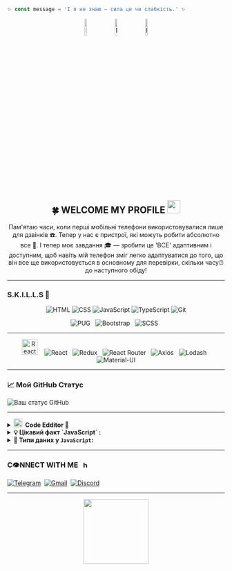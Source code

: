 






```javascript
✨ const message = 'І я не знаю — сила це чи слабкість.' ✨
```
<div align="center">
  
<!--   <img width="140" src="https://user-images.githubusercontent.com/6661165/91657958-61b4fd00-eb00-11ea-9def-dc7ef5367e34.png"  alt="GitHub Profile Trophy"/> -->
<!--  <img src="https://github.com/raghavk16/raghavk16/blob/master/connected.gif" alt="Raghav Khullar" width="350" height="200" /> -->


<!--
https://github.com/Tarikul-Islam-Anik/Animated-Fluent-Emojis/blob/master/Emojis/Smilies/Heart%20on%20Fire.png
https://github.com/Tarikul-Islam-Anik/Animated-Fluent-Emojis/blob/master/Emojis/Smilies/Love%20Letter.png
https://github.com/Tarikul-Islam-Anik/Animated-Fluent-Emojis/blob/master/Emojis/Travel%20and%20places/Cyclone.png

<img src="https://raw.githubusercontent.com/Tarikul-Islam-Anik/Animated-Fluent-Emojis/master/Emojis/Smilies/Astonished%20Face.png" width="10%" alt="It's working but you don't know how!"/>
  &nbsp;&nbsp;&nbsp;&nbsp;&nbsp;
<img src="https://raw.githubusercontent.com/Tarikul-Islam-Anik/Animated-Fluent-Emojis/master/Emojis/Smilies/Relieved%20Face.png" width="10%" alt="It's working!"/>
-->

<div align="center">
<img src="https://github.com/Tarikul-Islam-Anik/Animated-Fluent-Emojis/blob/master/Emojis/Smilies/Heart%20on%20Fire.png" width="10%" alt='hear'> 
&nbsp;&nbsp;&nbsp;
<img src="https://raw.githubusercontent.com/Tarikul-Islam-Anik/Animated-Fluent-Emojis/master/Emojis/Smilies/Beaming Face with Smiling Eyes.png" width="10%" alt="Broken system!"/>
&nbsp;&nbsp;&nbsp;
<img src="https://github.com/Tarikul-Islam-Anik/Animated-Fluent-Emojis/blob/master/Emojis/Smilies/Heart%20on%20Fire.png" width="10%" alt='hear'> 


<br>
</div>

  <h2 align="center">🍀 WELCOME MY PROFILE <img src = "https://raw.githubusercontent.com/MartinHeinz/MartinHeinz/master/wave.gif" width = 30px></h2>

Пам'ятаю часи, коли перші мобільні телефони використовувалися лише для дзвінків ☎️. Тепер у нас є пристрої, які можуть робити абсолютно все 🚀. І тепер моє завдання 🎓 — зробити це 'ВСЕ' адаптивним і доступним, щоб навіть мій телефон зміг легко адаптуватися до того, що він все ще використовується в основному для перевірки, скільки часу⏰ до наступного обіду!
</div>


<hr>


<!-- 
LOGO GITGUB
 <a href="https://github.com/peterthehan">
    <picture>
      <source media="(prefers-color-scheme: dark)" srcset="https://cdn.simpleicons.org/github/white">
      <img alt="GitHub" title="GitHub" height="48" width="48" src="https://cdn.simpleicons.org/github"></picture>
 </a> &#8287;&#8287;&#8287;&#8287;&#8287;
-->
### S.K.I.L.L.S 🌱

<div align="center">

  
![HTML](https://img.shields.io/badge/HTML-%234B4B5D?style=for-the-badge&logo=html5&logoColor=%23e34f26) 
![CSS](https://img.shields.io/badge/CSS-%234B4B5D?style=for-the-badge&logo=css3&logoColor=%233264d1)
![JavaScript](https://img.shields.io/badge/JavaScript-%234B4B5D?style=for-the-badge&logo=javascript&logoColor=%23f7df1e)
![TypeScript](https://img.shields.io/badge/TypeScript-%234B4B5D?style=for-the-badge&logo=typescript&logoColor=%233178C6)
![Git](https://img.shields.io/badge/Git-%234B4B5D?style=for-the-badge&logo=git&logoColor=%23f05032)

![PUG](https://img.shields.io/badge/PUG-%233E8C8C?style=for-the-badge&logo=pug&logoColor=white) &#8287;
![Bootstrap](https://img.shields.io/badge/Bootstrap-%238311f6?style=for-the-badge&logo=bootstrap&logoColor=white) &#8287;
![SCSS](https://img.shields.io/badge/SCSS-%23CC6699?style=for-the-badge&logo=sass&logoColor=white) &#8287;

</div>

<hr>

<div align="center">

<a href="https://reactjs.org/" target="_blank" rel="noreferrer"><img src="https://raw.githubusercontent.com/danielcranney/readme-generator/main/public/icons/skills/react-colored.svg" width="36" height="36" alt="React" /></a>&#8287;&#8287;&#8287;
![React](https://img.shields.io/badge/React-%23282C34?style=for-the-badge&logo=react&logoColor=61DAFB) &#8287;
![Redux](https://img.shields.io/badge/Redux-%230A65F2?style=for-the-badge&logo=redux&logoColor=white) &#8287;
![React Router](https://img.shields.io/badge/React%20Router-%234B4B5D?style=for-the-badge&logo=react-router&logoColor=f44250) &#8287;
![Axios](https://img.shields.io/badge/Axios-%232C2C2C?style=for-the-badge&logo=axios&logoColor=white) &#8287;
![Lodash](https://img.shields.io/badge/Lodash-%234A148C?style=for-the-badge&logo=lodash&logoColor=white) &#8287;
![Material-UI](https://img.shields.io/badge/Material--UI-%230081CB?style=for-the-badge&logo=mui&logoColor=white)
</div>



<!--
```javascript
const person = {
    pronouns: "her", 🌱
    code: [HTML, CSS, Javascript,TypeScript], 
    preprocessors: [PUG, SCSS], 
    library: [React, Chart, Swiper, Bootstrap], 
    tools: {
      Git: "version control",
      Gulp: "task automation",
      NPM: "package management",
      Webpack: "module bundler"
    },
   message: "The most important thing is to keep it simple" 🚩
}
```
<hr>
-->

<hr>

### 📈 Мой GitHub Статус
![Ваш статус GitHub](https://github-readme-stats.vercel.app/api?username=yourusername&show_icons=true&hide_title=true&hide=prs)
<hr>



<details>
    <summary> 
    <b><img src="https://github.com/SP-XD/SP-XD/blob/main/images/hyperkitty.gif?raw=true" width="20" />&nbsp;&nbsp;Code Edditor 📜 </b>
  </summary>
 
   <hr>
  
  - 🖊️ Code editor online [GO](https://onlineinterview.io/) 🚀
  - 🖊️ Codesandbox [GO](https://codesandbox.io/?from-app=1) 🚀
  - 🖊️ Codepen [GO](https://codepen.io/) 🚀

  <hr>
  
</details>

<details>
   
  <summary> 
    <b> 
      💡 Цікавий факт `JavaScript` : 
    </b>
  </summary>
<br>

- <mark>`typeof null` повертає `object`  - Історична помилка у JavaScript. 💡</mark>
 ```javascript
console.log(typeof null) // return: object 
  ```
- `NaN` ( Not-a-Number ) не дорівнює самому собі: - Для точності використовуємо `Number.isNaN(value)` 👍
 ```javascript
console.log(NaN === NaN);  //return:  false
console.log(Number.isNaN(NaN));  //return:  true 
  ```
- `0.1` + `0.2` не равно `0.3` 🚫
 ```javascript
console.log(0.1 + 0.2);  // 0.30000000000000004
console.log(0.1 + 0.2 === 0.3);  // false
  ```
- Строки и массивы в `JavaScript` — это объекты. Строки являются примитивами, но они ведут себя как объекты. Массивы - это объекты с дополнительными свойствами и методами для взаимодействия с коллекциями  💣
 ```javascript
let str = "hello";
console.log(typeof str);  // "string"
console.log(str.length);  // 5 (доступ к свойству как у объекта)

let arr = [1, 2, 3];
console.log(typeof arr);  // "object"
console.log(Array.isArray(arr));  // true
  ```
- Строки в `JavaScript` неизменяемы 💡 — Любая операция, которая кажется изменяющей строку, на самом деле создает новую строку.
 ```javascript
let str = "Hello";
str = str + " World";  // Создается новая строка "Hello World"
 ```
- `undefined` и `null` не равны 🚫
 ```javascript
console.log(undefined == null);  // true (сравнение с приведением типов)
console.log(undefined === null); // false (строгое сравнение)
 ```
- `0 == -0` возвращает `true` 🔄
 ```javascript
console.log(0 == -0);  // true (сравнение с приведением типов)
 ```
  
  
<br>
</details>


<details>
  <summary><b> 🔄 Типи даних у <code>JavaScript</code>:</b></summary>
<br>
 
  <ul>
    <li> <summary><b>Примітивні типи:</b></summary>

  <ul>
            <li>
              <code>undefined</code>: Значення змінної, яка не була ініціалізована.
            </li>
            <li><code>null</code>: Спеціальне значення, що означає відсутність значення або об'єкта.</li>
            <li><code>boolean</code>: Логічні значення <code>true</code> або <code>false</code>.</li>
            <li><code>number</code>: Числові значення (цілі та дробові числа).</li>
            <li><code>bigint</code>: Числові значення, що представляють великі цілі числа, які не вміщуються в <code>number</code>.</li>
            <li><code>string</code>: Рядки тексту.</li>
            <li><code>symbol</code>: Унікальні та незмінні значення, часто використовуються як ідентифікатори для властивостей об'єктів.</li>
      </ul>
  </li>
   <br>
    <li><b>Об'єкти:</b>
      <ul>
        <li><code>object</code>: Загальний тип для всіх об'єктів, включаючи прості об'єкти, масиви, функції та інші структури даних.</li>
      </ul>
    </li>
   <br>
    <li><b>Додаткові типи:</b>
      <ul>
        <li><code>function</code>: Особливий тип об'єкта, що представляє функції.</li>
        <li><code>array</code>: Спеціальний тип об'єкта для зберігання списків значень (масиви).</li>
        <li><code>date</code>: Об'єкт для роботи з датами і часом.</li>
        <li><code>regex</code>: Об'єкт для роботи з регулярними виразами.</li>
      </ul>
    </li>
  </ul>
</details>
<hr/>





<div align="left">
  <h3>  C👁️NNECT WITH ME &nbsp; <img src="https://github.com/Tarikul-Islam-Anik/Animated-Fluent-Emojis/blob/master/Emojis/Smilies/Love%20Letter.png" width="15px" alt='hear'></h3> 

<a href="https://t.me/kyle_schwartz" target="_blank"><img src="https://img.shields.io/badge/Telegram-%2300A3E0?style=for-the-badge&logo=telegram&logoColor=white" alt="Telegram" /></a> &nbsp;<a href="mailto:gtfsolo@gmail.com" target="_blank"><img src="https://img.shields.io/badge/Gmail-%23D14836?style=for-the-badge&logo=gmail&logoColor=white" alt="Gmail" /></a> &nbsp;<a href="https://discord.gg/ваш_канал" target="_blank"><img src="https://img.shields.io/badge/Discord-%235865F2?style=for-the-badge&logo=discord&logoColor=white" alt="Discord" /></a>
</div>




<!--
<div align="left">
<h2> Connect with me </h2>
<a href="https://t.me/kyle_schwartz" target="_blank"><img src="https://img.shields.io/badge/Telegram-%2300A3E0?style=for-the-badge&logo=telegram&logoColor=white" alt="Telegram" /></a> &nbsp;<a href="mailto:gtfsolo@gmail.com" target="_blank"><img src="https://img.shields.io/badge/Gmail-%23D14836?style=for-the-badge&logo=gmail&logoColor=white" alt="Gmail" /></a> &nbsp;<a href="https://discord.gg/ваш_канал" target="_blank"><img src="https://img.shields.io/badge/Discord-%235865F2?style=for-the-badge&logo=discord&logoColor=white" alt="Discord" /></a>
</div>
-->

<hr>


<!--Author: Harry Potter-->
<div align="center">
  <a href="https://send.monobank.ua/3v9Qm5QtGT" target="_blank" rel="noreferrer"><img src="https://cdn.buymeacoffee.com/buttons/v2/default-yellow.png" width="150"/></a>
</div>

<!--
<img src="https://media.giphy.com/media/VgCDAzcKvsR6OM0uWg/giphy.gif" width="50">
-->
